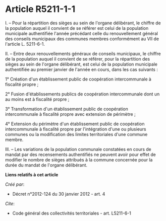 # Article R5211-1-1

I. – Pour la répartition des sièges au sein de l'organe délibérant, le chiffre de la population auquel il convient de se
référer est celui de la population municipale authentifiée l'année précédant celle du renouvellement général des conseils
municipaux des communes membres conformément au VII de l'article L. 5211-6-1.

II. – Entre deux renouvellements généraux de conseils municipaux, le chiffre de la population auquel il convient de se
référer, pour la répartition des sièges au sein de l'organe délibérant, est celui de la population municipale authentifiée au
premier janvier de l'année en cours, dans les cas suivants :

1° Création d'un établissement public de coopération intercommunale à fiscalité propre ;

2° Fusion d'établissements publics de coopération intercommunale dont un au moins est à fiscalité propre ;

3° Transformation d'un établissement public de coopération intercommunale à fiscalité propre avec extension de périmètre ;

4° Extension du périmètre d'un établissement public de coopération intercommunale à fiscalité propre par l'intégration d'une
ou plusieurs communes ou la modification des limites territoriales d'une commune membre.

III. – Les variations de la population communale constatées en cours de mandat par des recensements authentifiés ne peuvent
avoir pour effet de modifier le nombre de sièges attribués à la commune concernée pour la durée du mandat de l'organe
délibérant.

**Liens relatifs à cet article**

_Créé par_:

  - Décret n°2012-124 du 30 janvier 2012 - art. 4

_Cite_:

  - Code général des collectivités territoriales - art. L5211-6-1
